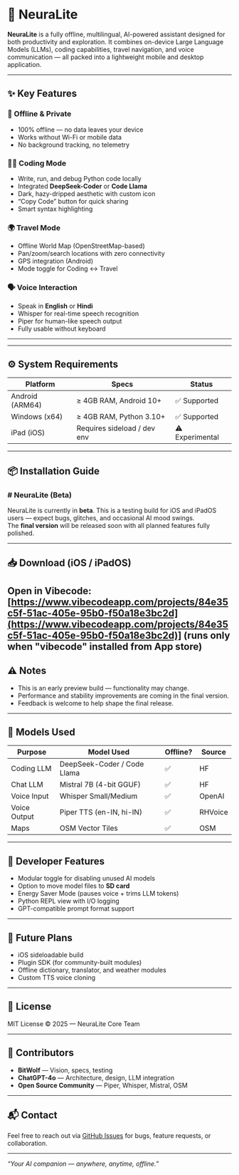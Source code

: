 # 🧠 NeuraLite

**NeuraLite** is a fully offline, multilingual, AI-powered assistant designed for both productivity and exploration. It combines on-device Large Language Models (LLMs), coding capabilities, travel navigation, and voice communication — all packed into a lightweight mobile and desktop application.

---

## ✨ Key Features

### 🔌 Offline & Private
- 100% offline — no data leaves your device
- Works without Wi-Fi or mobile data
- No background tracking, no telemetry

### 🧑‍💻 Coding Mode
- Write, run, and debug Python code locally
- Integrated **DeepSeek-Coder** or **Code Llama**
- Dark, hazy-dripped aesthetic with custom icon
- “Copy Code” button for quick sharing
- Smart syntax highlighting

### 🌍 Travel Mode
- Offline World Map (OpenStreetMap-based)
- Pan/zoom/search locations with zero connectivity
- GPS integration (Android)
- Mode toggle for Coding ↔️ Travel

### 🗣️ Voice Interaction
- Speak in **English** or **Hindi**
- Whisper for real-time speech recognition
- Piper for human-like speech output
- Fully usable without keyboard

---
---

## ⚙️ System Requirements

| Platform        | Specs                      | Status        |
|----------------|-----------------------------|---------------|
| Android (ARM64) | ≥ 4GB RAM, Android 10+      | ✅ Supported  |
| Windows (x64)   | ≥ 4GB RAM, Python 3.10+     | ✅ Supported  |
| iPad (iOS)      | Requires sideload / dev env | ⚠️ Experimental |

---

## 📦 Installation Guide

### # NeuraLite (Beta)

NeuraLite is currently in **beta**. This is a testing build for iOS and iPadOS users — expect bugs, glitches, and occasional AI mood swings.  
The **final version** will be released soon with all planned features fully polished.

---

## 📥 Download (iOS / iPadOS)
**Open in Vibecode**:  
[https://www.vibecodeapp.com/projects/84e35c5f-51ac-405e-95b0-f50a18e3bc2d](https://www.vibecodeapp.com/projects/84e35c5f-51ac-405e-95b0-f50a18e3bc2d)]
(runs only when "vibecode" installed from App store)
---

## ⚠️ Notes
- This is an early preview build — functionality may change.
- Performance and stability improvements are coming in the final version.
- Feedback is welcome to help shape the final release.

---

## 🧠 Models Used

| Purpose         | Model Used             | Offline? | Source |
|----------------|------------------------|----------|--------|
| Coding LLM     | DeepSeek-Coder / Code Llama | ✅       | HF     |
| Chat LLM       | Mistral 7B (4-bit GGUF) | ✅       | HF     |
| Voice Input    | Whisper Small/Medium    | ✅       | OpenAI |
| Voice Output   | Piper TTS (en-IN, hi-IN)| ✅       | RHVoice|
| Maps           | OSM Vector Tiles        | ✅       | OSM    |

---

## 🔧 Developer Features

- Modular toggle for disabling unused AI models
- Option to move model files to **SD card**
- Energy Saver Mode (pauses voice + trims LLM tokens)
- Python REPL view with I/O logging
- GPT-compatible prompt format support

---

## 🚀 Future Plans

- iOS sideloadable build
- Plugin SDK (for community-built modules)
- Offline dictionary, translator, and weather modules
- Custom TTS voice cloning

---
## 🧾 License

MIT License © 2025 — NeuraLite Core Team

---

## 👥 Contributors

- **BitWolf** — Vision, specs, testing
- **ChatGPT-4o** — Architecture, design, LLM integration
- **Open Source Community** — Piper, Whisper, Mistral, OSM

---

## 📬 Contact

Feel free to reach out via [GitHub Issues](https://github.com/bitxwolf/NeuraLite/issues) for bugs, feature requests, or collaboration.

---

_“Your AI companion — anywhere, anytime, offline.”_
